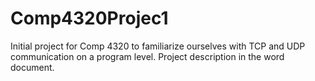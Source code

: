 # Comp4320Projec1

Initial project for Comp 4320 to familiarize ourselves with TCP and UDP communication on a program level. Project description in the word document.
